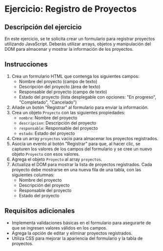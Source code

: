 
# Ejercicio: Registro de Proyectos

## Descripción del ejercicio
En este ejercicio, se te solicita crear un formulario para registrar proyectos utilizando JavaScript. Deberás utilizar arrays, objetos y manipulación del DOM para almacenar y mostrar la información de los proyectos.

## Instrucciones
1. Crea un formulario HTML que contenga los siguientes campos:
   - Nombre del proyecto (campo de texto)
   - Descripción del proyecto (área de texto)
   - Responsable del proyecto (campo de texto)
   - Estado del proyecto (lista desplegable con opciones: "En progreso", "Completado", "Cancelado")
2. Añade un botón "Registrar" al formulario para enviar la información.
3. Crea un objeto `Proyecto` con las siguientes propiedades:
   - `nombre`: Nombre del proyecto
   - `descripcion`: Descripción del proyecto
   - `responsable`: Responsable del proyecto
   - `estado`: Estado del proyecto
4. Crea un array `proyectos` vacío para almacenar los proyectos registrados.
5. Asocia un evento al botón "Registrar" para que, al hacer clic, se capturen los valores de los campos del formulario y se cree un nuevo objeto `Proyecto` con esos valores.
6. Agrega el objeto `Proyecto` al array `proyectos`.
7. Actualiza el DOM para mostrar la lista de proyectos registrados. Cada proyecto debe mostrarse en una nueva fila de una tabla, con las siguientes columnas:
   - Nombre del proyecto
   - Descripción del proyecto
   - Responsable del proyecto
   - Estado del proyecto

## Requisitos adicionales
- Implementa validaciones básicas en el formulario para asegurarte de que se ingresen valores válidos en los campos.
- Agrega la opción de editar y eliminar proyectos registrados.
- Utiliza CSS para mejorar la apariencia del formulario y la tabla de proyectos.
